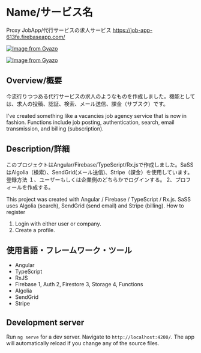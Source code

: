 # Name/サービス名
Proxy JobApp/代行サービスの求人サービス
https://job-app-613fe.firebaseapp.com/

[![Image from Gyazo](https://i.gyazo.com/d5b068d1281b6ee451f82779066855b3.jpg)](https://gyazo.com/d5b068d1281b6ee451f82779066855b3)

[![Image from Gyazo](https://i.gyazo.com/2b53819211a33da411e63587576c0e9a.png)](https://gyazo.com/2b53819211a33da411e63587576c0e9a)


## Overview/概要
今流行りつつある代行サービスの求人のようなものを作成しました。機能としては、求人の投稿、認証、検索、メール送信、課金（サブスク）です。

I've created something like a vacancies job agency service that is now in fashion. Functions include job posting, authentication, search, email transmission, and billing (subscription).

## Description/詳細
このプロジェクトはAngular/Firebase/TypeScript/Rx.jsで作成しました。SaSSはAlgolia（検索）、SendGrid(メール送信)、Stripe（課金）を使用しています。
登録方法
１、ユーザーもしくは企業側のどちらかでログインする。
2、プロフィールを作成する。

This project was created with Angular / Firebase / TypeScript / Rx.js. SaSS uses Algolia (search), SendGrid (send email) and Stripe (billing).
How to register
1. Login with either user or company.
2. Create a profile.

## 使用言語・フレームワーク・ツール
- Angular
- TypeScript
- RxJS
- Firebase
  1, Auth
  2, Firestore
  3, Storage
  4, Functions
- Algolia
- SendGrid
- Stripe

## Development server

Run `ng serve` for a dev server. Navigate to `http://localhost:4200/`. The app will automatically reload if you change any of the source files.

